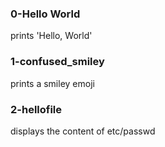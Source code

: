 ### 0-Hello World
prints 'Hello, World'

### 1-confused_smiley
prints a smiley emoji
### 2-hellofile
displays the content of etc/passwd
